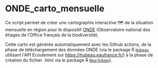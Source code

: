 # ONDE_carto_mensuelle

Ce script permet de créer une cartographie interactive 🗺 de la situation mensuelle en région pour le dispositif [ONDE](https://onde.eaufrance.fr/) (Observatoire national des étiages de l'Office français de la biodiversité).

Cette carto est générée automatiquement avec les Github actions, de la phase de téléchargement des données ONDE (via le package R [`Hubeau`](https://github.com/inrae/hubeau) utilisant l'API Ecoulement sur https://hubeau.eaufrance.fr/) à la phase de création du fichier .html via le package R [`Rmarkdown`](https://github.com/rstudio/rmarkdown)).

